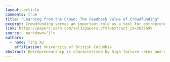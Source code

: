 ```yaml
---
layout: article
comments: true
title: "Learning from the Crowd: The Feedback Value of Crowdfunding"
excerpt: Crowdfunding serves an important role as a tool for entrepreneurial learning.
link: https://papers.ssrn.com/sol3/papers.cfm?abstract_id=2637699
source:  markdown="1">
authors:
  - name: Ting Xu
    affiliation: University of British Columbia
abstract: Entrepreneurship is characterized by high failure rates and extreme uncertainty. In light of this, entrepreneurs’ learning about potential returns at an early stage is essential to their entry and allocation of resources. This paper uses the crowdfunding market to provide direct micro-level evidence on entrepreneurial learning. I find that entrepreneurs update beliefs based on feedbacks from the crowd in ways consistent with a simple Bayesian learning model, placing more weight on information with relatively higher precision. Moreover, entrepreneurs make entry and project choice decisions based on what they learned. Over time, learning improves an entrepreneur’s funding outcomes and reduces her likelihood of switching projects. I further establish the learning advantage of crowdfunding using local housing price movements and small business loan supply shocks as changes to the relative cost of crowdfunding vis-à-vis bank borrowing. I find that, as crowdfunding becomes relatively more costly, entrepreneurs choosing crowdfunding face higher uncertainty ex-ante and engage in more learning ex-post. My paper uncovers a new role of crowdfunding: the facilitation of learning. It suggests that feedback from financial markets, traditionally only available to listed firms, can become accessible to entrepreneurs of new ventures as early- stage financing is disintermediated by the involvement of the crowd.
---
```

